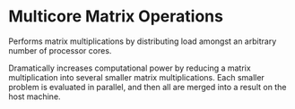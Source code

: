 Multicore Matrix Operations
===========================

Performs matrix multiplications by distributing load amongst an arbitrary number of processor cores. 

Dramatically increases computational power by reducing a matrix multiplication into several smaller matrix multiplications.
Each smaller problem is evaluated in parallel, and then all are merged into a result on the host machine. 
